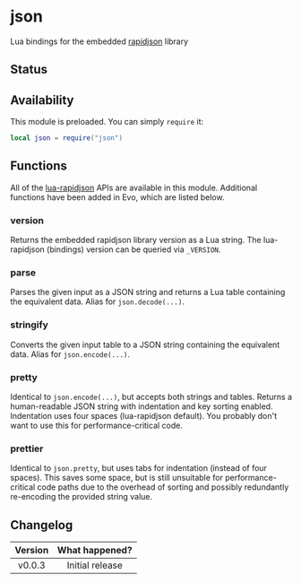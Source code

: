 # json

Lua bindings for the embedded [rapidjson](https://github.com/Tencent/rapidjson) library

## Status

<External/>

## Availability

This module is preloaded. You can simply `require` it:

```lua
local json = require("json")
```

## Functions

All of the [lua-rapidjson](https://github.com/xpol/lua-rapidjson/blob/master/API.md) APIs are available in this module. Additional functions have been added in Evo, which are listed below.

### version

Returns the embedded rapidjson library version as a Lua string. The lua-rapidjson (bindings) version can be queried via `_VERSION`.

<Function since="v0.0.3">
<Returns>
<Return name="rapidjsonLibraryVersion" type="string"/>
</Returns>
</Function>

### parse

Parses the given input as a JSON string and returns a Lua table containing the equivalent data. Alias for `json.decode(...)`.

<Function since="v0.0.3">
<Parameters>
<Parameter name="jsonString" type="string"/>
</Parameters>
<Returns>
<Return name="luaTable" type="table"/>
</Returns>
</Function>

### stringify

Converts the given input table to a JSON string containing the equivalent data. Alias for `json.encode(...)`.

<Function since="v0.0.3">
<Parameters>
<Parameter name="luaTable" type="table"/>
</Parameters>
<Returns>
<Return name="jsonString" type="string"/>
</Returns>
</Function>

### pretty

Identical to `json.encode(...)`, but accepts both strings and tables. Returns a human-readable JSON string with indentation and key sorting enabled. Indentation uses four spaces (lua-rapidjson default). You probably don't want to use this for performance-critical code.

<Function since="v0.0.3">
<Parameters>
<Parameter name="jsonStringOrTable"/>
</Parameters>
<Returns>
<Return name="prettifiedJSON" type="string"/>
</Returns>
</Function>

### prettier

Identical to `json.pretty`, but uses tabs for indentation (instead of four spaces). This saves some space, but is still unsuitable for performance-critical code paths due to the overhead of sorting and possibly redundantly re-encoding the provided string value.

<Function since="v0.0.3">
<Parameters>
<Parameter name="jsonStringOrTable"/>
</Parameters>
<Returns>
<Return name="prettifiedJSON" type="string"/>
</Returns>
</Function>

## Changelog

| Version | What happened?  |
| :-----: | :-------------: |
| v0.0.3  | Initial release |
